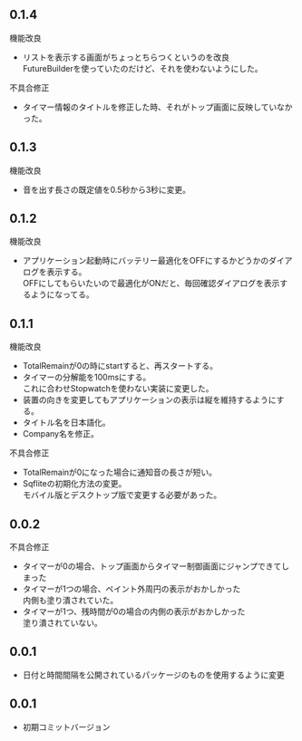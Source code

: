## 0.1.4
機能改良
* リストを表示する画面がちょっとちらつくというのを改良</br>
  FutureBuilderを使っていたのだけど、それを使わないようにした。

不具合修正
* タイマー情報のタイトルを修正した時、それがトップ画面に反映していなかった。

## 0.1.3
機能改良
* 音を出す長さの既定値を0.5秒から3秒に変更。

## 0.1.2

機能改良
* アプリケーション起動時にバッテリー最適化をOFFにするかどうかのダイアログを表示する。</br>
  OFFにしてもらいたいので最適化がONだと、毎回確認ダイアログを表示するようになってる。

## 0.1.1

機能改良
* TotalRemainが0の時にstartすると、再スタートする。
* タイマーの分解能を100msにする。</br>
  これに合わせStopwatchを使わない実装に変更した。
* 装置の向きを変更してもアプリケーションの表示は縦を維持するようにする。
* タイトル名を日本語化。
* Company名を修正。

不具合修正
* TotalRemainが0になった場合に通知音の長さが短い。
* Sqfliteの初期化方法の変更。</br>
  モバイル版とデスクトップ版で変更する必要があった。

## 0.0.2

不具合修正
* タイマーが0の場合、トップ画面からタイマー制御画面にジャンプできてしまった
* タイマーが1つの場合、ペイント外周円の表示がおかしかった</br>
  内側も塗り潰されていた。
* タイマーが1つ、残時間が0の場合の内側の表示がおかしかった</br>
  塗り潰されていない。

## 0.0.1

* 日付と時間間隔を公開されているパッケージのものを使用するように変更

## 0.0.1

* 初期コミットバージョン
